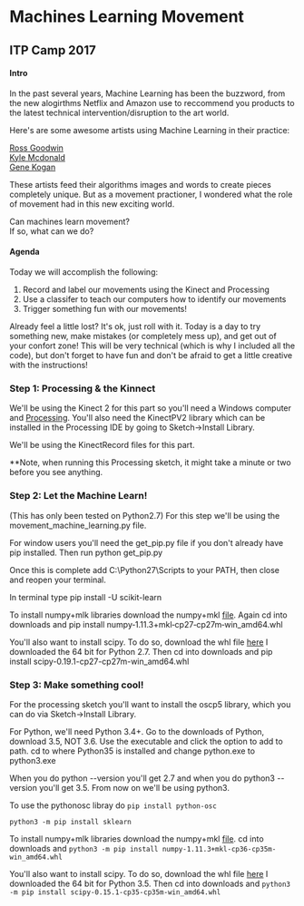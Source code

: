 # Machines Learning Movement

## ITP Camp 2017

#### Intro
In the past several years, Machine Learning has been the buzzword, from the new alogirthms Netflix and Amazon use to reccommend you products to the latest technical intervention/disruption to the art world. 

Here's are some awesome artists using Machine Learning in their practice:

[Ross Goodwin](http://rossgoodwin.com/)<br>
[Kyle Mcdonald](https://medium.com/@kcimc/a-return-to-machine-learning-2de3728558eb)<br>
[Gene Kogan](https://medium.com/@genekogan/machine-learning-for-artists-e93d20fdb097)

These artists feed their algorithms images and words to create pieces completely unique. But as a movement practioner, I wondered what the role of movement had in this new exciting world. 

Can machines learn movement? <br>
If so, what can we do?

#### Agenda

Today we will accomplish the following:

1. Record and label our movements using the Kinect and Processing
2. Use a classifer to teach our computers how to identify our movements
3. Trigger something fun with our movements!

Already feel a little lost? It's ok, just roll with it. Today is a day to try something new, make mistakes (or completely mess up), and get out of your confort zone! This will be very technical (which is why I included all the code), but don't forget to have fun and don't be afraid to get a little creative with the instructions!

### Step 1: Processing & the Kinnect

We'll be using the Kinect 2 for this part so you'll need a Windows computer and [Processing](https://processing.org/download/). You'll also need the KinectPV2 library which can be installed in the Processing IDE by going to Sketch->Install Library.

We'll be using the KinectRecord files for this part.

**Note, when running this Processing sketch, it might take a minute or two before you see anything.

### Step 2: Let the Machine Learn!
(This has only been tested on Python2.7)
For this step we'll be using the movement_machine_learning.py file.

For window users you'll need the get\_pip.py file if you don't already have pip installed. Then run python get\_pip.py

Once this is complete add C:\Python27\Scripts to your PATH, then close and reopen your terminal.

In terminal type
pip install -U scikit-learn

To install numpy+mlk libraries download the numpy+mkl [file](http://www.lfd.uci.edu/~gohlke/pythonlibs/#numpy). Again cd into downloads and pip install numpy‑1.11.3+mkl‑cp27‑cp27m‑win_amd64.whl

You'll also want to install scipy. To do so, download the whl file [here](http://www.lfd.uci.edu/~gohlke/pythonlibs/#scipy) I downloaded the 64 bit for Python 2.7. Then cd into downloads and pip install scipy-0.19.1-cp27-cp27m-win_amd64.whl


### Step 3: Make something cool!
For the processing sketch you'll want to install the oscp5 library, which you can do via Sketch->Install Library.

For Python, we'll need Python 3.4+. Go to the downloads of Python, download 3.5, NOT 3.6. Use the executable and click the option to add to path. cd to where Python35 is installed and change python.exe to python3.exe

When you do python --version you'll get 2.7 and when you do python3 --version you'll get 3.5. From now on we'll be using python3.

To use the pythonosc libray do ```pip install python-osc```

```python3 -m pip install sklearn```

To install numpy+mlk libraries download the numpy+mkl [file](http://www.lfd.uci.edu/~gohlke/pythonlibs/#numpy). cd into downloads and ```python3 -m pip install numpy‑1.11.3+mkl‑cp36‑cp35m-win_amd64.whl```

You'll also want to install scipy. To do so, download the whl file [here](http://www.lfd.uci.edu/~gohlke/pythonlibs/#scipy) I downloaded the 64 bit for Python 3.5. Then cd into downloads and ```python3 -m pip install scipy-0.15.1-cp35-cp35m-win_amd64.whl```




